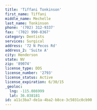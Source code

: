 ```yaml
---
title: 'Tiffani Tonkinson'
first_name: Tiffani
middle_name: Mechelle
last_name: Tonkinson
phone: '(702) 312-9337'
fax: '(702) 990-8367'
category: Dentists
services: Surgical
address: '72 N Pecos Rd'
address_2: 'Suite A'
city: Henderson
state: NV
zip: '89074'
license_type: DDS
license_number: '2793'
license_status: Active
license_expiration: 6/30/15
_geoloc:
  lng: -115.086999
  lat: 36.038181
id: a11c3ba7-de1a-4ba2-b8ce-3c5031c0cb90
---
```

